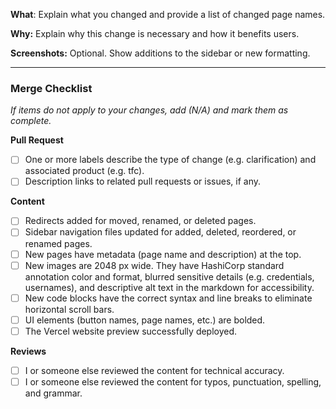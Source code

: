 **What**: Explain what you changed and provide a list of changed page names.

**Why:** Explain why this change is necessary and how it benefits users.

**Screenshots:** Optional. Show additions to the sidebar or new formatting.

----------

### Merge Checklist
_If items do not apply to your changes, add (N/A) and mark them as complete._

**Pull Request**
- [ ] One or more labels describe the type of change (e.g. clarification) and associated product (e.g. tfc).
- [ ] Description links to related pull requests or issues, if any.

**Content**
- [ ] Redirects added for moved, renamed, or deleted pages.
- [ ] Sidebar navigation files updated for added, deleted, reordered, or renamed pages.
- [ ] New pages have metadata (page name and description) at the top.
- [ ] New images are 2048 px wide. They have HashiCorp standard annotation color and format, blurred sensitive details (e.g. credentials, usernames), and descriptive alt text in the markdown for accessibility.
- [ ] New code blocks have the correct syntax and line breaks to eliminate horizontal scroll bars.
- [ ] UI elements (button names, page names, etc.) are bolded.
- [ ] The Vercel website preview successfully deployed.

**Reviews**
- [ ] I or someone else reviewed the content for technical accuracy.
- [ ] I or someone else reviewed the content for typos, punctuation, spelling, and grammar.